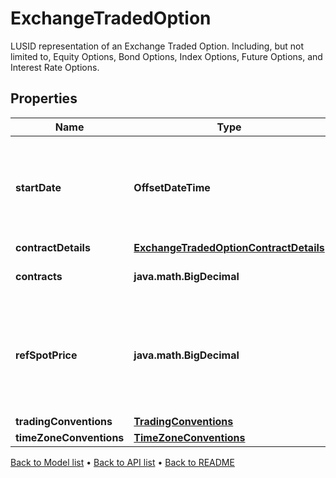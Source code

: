 

# ExchangeTradedOption

LUSID representation of an Exchange Traded Option.  Including, but not limited to, Equity Options, Bond Options, Index Options, Future Options, and Interest Rate Options.

## Properties

| Name | Type | Description | Notes |
|------------ | ------------- | ------------- | -------------|
|**startDate** | **OffsetDateTime** | The start date of the instrument. This is normally synonymous with the trade-date. |  |
|**contractDetails** | [**ExchangeTradedOptionContractDetails**](ExchangeTradedOptionContractDetails.md) |  |  |
|**contracts** | **java.math.BigDecimal** | The number of contracts held. |  |
|**refSpotPrice** | **java.math.BigDecimal** | The reference spot price for the option at which the contract was entered into. |  |
|**tradingConventions** | [**TradingConventions**](TradingConventions.md) |  |  [optional] |
|**timeZoneConventions** | [**TimeZoneConventions**](TimeZoneConventions.md) |  |  [optional] |



[Back to Model list](../README.md#documentation-for-models) &#8226; [Back to API list](../README.md#documentation-for-api-endpoints) &#8226; [Back to README](../README.md)


